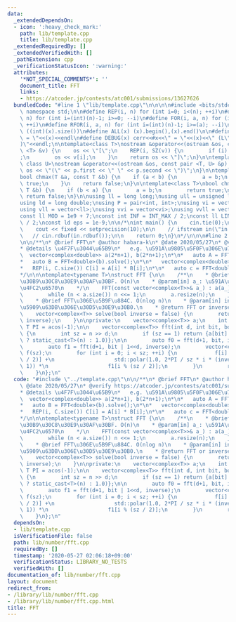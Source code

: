 ```yaml
---
data:
  _extendedDependsOn:
  - icon: ':heavy_check_mark:'
    path: lib/template.cpp
    title: lib/template.cpp
  _extendedRequiredBy: []
  _extendedVerifiedWith: []
  _pathExtension: cpp
  _verificationStatusIcon: ':warning:'
  attributes:
    '*NOT_SPECIAL_COMMENTS*': ''
    document_title: FFT
    links:
    - https://atcoder.jp/contests/atc001/submissions/13627626
  bundledCode: "#line 1 \"lib/template.cpp\"\n\n\n\n#include <bits/stdc++.h>\n\nusing\
    \ namespace std;\n\n#define REP(i, n) for (int i=0; i<(n); ++i)\n#define RREP(i,\
    \ n) for (int i=(int)(n)-1; i>=0; --i)\n#define FOR(i, a, n) for (int i=(a); i<(n);\
    \ ++i)\n#define RFOR(i, a, n) for (int i=(int)(n)-1; i>=(a); --i)\n\n#define SZ(x)\
    \ ((int)(x).size())\n#define ALL(x) (x).begin(),(x).end()\n\n#define DUMP(x) cerr<<#x<<\"\
    \ = \"<<(x)<<endl\n#define DEBUG(x) cerr<<#x<<\" = \"<<(x)<<\" (L\"<<__LINE__<<\"\
    )\"<<endl;\n\ntemplate<class T>\nostream &operator<<(ostream &os, const vector\
    \ <T> &v) {\n    os << \"[\";\n    REP(i, SZ(v)) {\n        if (i) os << \", \"\
    ;\n        os << v[i];\n    }\n    return os << \"]\";\n}\n\ntemplate<class T,\
    \ class U>\nostream &operator<<(ostream &os, const pair <T, U> &p) {\n    return\
    \ os << \"(\" << p.first << \" \" << p.second << \")\";\n}\n\ntemplate<class T>\n\
    bool chmax(T &a, const T &b) {\n    if (a < b) {\n        a = b;\n        return\
    \ true;\n    }\n    return false;\n}\n\ntemplate<class T>\nbool chmin(T &a, const\
    \ T &b) {\n    if (b < a) {\n        a = b;\n        return true;\n    }\n   \
    \ return false;\n}\n\nusing ll = long long;\nusing ull = unsigned long long;\n\
    using ld = long double;\nusing P = pair<int, int>;\nusing vi = vector<int>;\n\
    using vll = vector<ll>;\nusing vvi = vector<vi>;\nusing vvll = vector<vll>;\n\n\
    const ll MOD = 1e9 + 7;\nconst int INF = INT_MAX / 2;\nconst ll LINF = LLONG_MAX\
    \ / 2;\nconst ld eps = 1e-9;\n\n/*\nint main() {\n    cin.tie(0);\n    ios::sync_with_stdio(false);\n\
    \    cout << fixed << setprecision(10);\n\n    // ifstream in(\"in.txt\");\n \
    \   // cin.rdbuf(in.rdbuf());\n\n    return 0;\n}\n*/\n\n\n#line 2 \"lib/number/fft.cpp\"\
    \n\n/**\n* @brief FFT\n* @author habara-k\n* @date 2020/05/27\n* @verify https://atcoder.jp/contests/atc001/submissions/13627626\n\
    * @details \u4F7F\u3044\u65B9\n*   e.g. \u591A\u9805\u5F0F\u306E\u7A4D\n*\n* \
    \  vector<complex<double>> a(2*n+1), b(2*n+1);\n*\n*   auto A = FFT<double>(a).solve();\n\
    *   auto B = FFT<double>(b).solve();\n*\n*   vector<complex<double>> C(A.size());\n\
    *   REP(i, C.size()) C[i] = A[i] * B[i];\n*\n*   auto c = FFT<double>(C).solve(true);\n\
    */\n\n\ntemplate<typename T>\nstruct FFT {\n\n    /**\n    * @brief \u30B3\u30F3\
    \u30B9\u30C8\u30E9\u30AF\u30BF. O(n)\n    * @param[in] a_: \u591A\u9805\u5F0F\u306E\
    \u4FC2\u6570\n    */\n    FFT(const vector<complex<T>>& a_) : a(a_), n(1) {\n\
    \        while (n < a.size()) n <<= 1;\n        a.resize(n);\n    }\n\n    /**\n\
    \    * @brief FFT\u306E\u5B9F\u884C. O(nlog n)\n    * @param[in] inverse: \u9006\
    \u5909\u63DB\u306E\u30D5\u30E9\u30B0.\n    * @return FFT or inverse-FFT\n    */\n\
    \    vector<complex<T>> solve(bool inverse = false) {\n        return fft(0, 0,\
    \ inverse);\n    }\n\nprivate:\n    vector<complex<T>> a;\n    int n;\n    const\
    \ T PI = acos(-1);\n\n    vector<complex<T>> fft(int d, int bit, bool inverse)\
    \ {\n        int sz = n >> d;\n        if (sz == 1) return {a[bit] / (inverse\
    \ ? static_cast<T>(n) : 1.0)};\n\n        auto f0 = fft(d+1, bit, inverse);\n\
    \        auto f1 = fft(d+1, bit | 1<<d, inverse);\n        vector<complex<T>>\
    \ f(sz);\n        for (int i = 0; i < sz; ++i) {\n            f[i] = f0[i % (sz\
    \ / 2)] +\n                   std::polar(1.0, 2*PI / sz * i * (inverse ? -1 :\
    \ 1)) *\n                   f1[i % (sz / 2)];\n        }\n        return f;\n\
    \    }\n};\n"
  code: "#include \"../template.cpp\"\n\n/**\n* @brief FFT\n* @author habara-k\n*\
    \ @date 2020/05/27\n* @verify https://atcoder.jp/contests/atc001/submissions/13627626\n\
    * @details \u4F7F\u3044\u65B9\n*   e.g. \u591A\u9805\u5F0F\u306E\u7A4D\n*\n* \
    \  vector<complex<double>> a(2*n+1), b(2*n+1);\n*\n*   auto A = FFT<double>(a).solve();\n\
    *   auto B = FFT<double>(b).solve();\n*\n*   vector<complex<double>> C(A.size());\n\
    *   REP(i, C.size()) C[i] = A[i] * B[i];\n*\n*   auto c = FFT<double>(C).solve(true);\n\
    */\n\n\ntemplate<typename T>\nstruct FFT {\n\n    /**\n    * @brief \u30B3\u30F3\
    \u30B9\u30C8\u30E9\u30AF\u30BF. O(n)\n    * @param[in] a_: \u591A\u9805\u5F0F\u306E\
    \u4FC2\u6570\n    */\n    FFT(const vector<complex<T>>& a_) : a(a_), n(1) {\n\
    \        while (n < a.size()) n <<= 1;\n        a.resize(n);\n    }\n\n    /**\n\
    \    * @brief FFT\u306E\u5B9F\u884C. O(nlog n)\n    * @param[in] inverse: \u9006\
    \u5909\u63DB\u306E\u30D5\u30E9\u30B0.\n    * @return FFT or inverse-FFT\n    */\n\
    \    vector<complex<T>> solve(bool inverse = false) {\n        return fft(0, 0,\
    \ inverse);\n    }\n\nprivate:\n    vector<complex<T>> a;\n    int n;\n    const\
    \ T PI = acos(-1);\n\n    vector<complex<T>> fft(int d, int bit, bool inverse)\
    \ {\n        int sz = n >> d;\n        if (sz == 1) return {a[bit] / (inverse\
    \ ? static_cast<T>(n) : 1.0)};\n\n        auto f0 = fft(d+1, bit, inverse);\n\
    \        auto f1 = fft(d+1, bit | 1<<d, inverse);\n        vector<complex<T>>\
    \ f(sz);\n        for (int i = 0; i < sz; ++i) {\n            f[i] = f0[i % (sz\
    \ / 2)] +\n                   std::polar(1.0, 2*PI / sz * i * (inverse ? -1 :\
    \ 1)) *\n                   f1[i % (sz / 2)];\n        }\n        return f;\n\
    \    }\n};\n"
  dependsOn:
  - lib/template.cpp
  isVerificationFile: false
  path: lib/number/fft.cpp
  requiredBy: []
  timestamp: '2020-05-27 02:06:18+09:00'
  verificationStatus: LIBRARY_NO_TESTS
  verifiedWith: []
documentation_of: lib/number/fft.cpp
layout: document
redirect_from:
- /library/lib/number/fft.cpp
- /library/lib/number/fft.cpp.html
title: FFT
---
```


